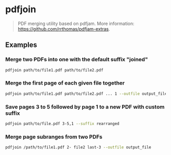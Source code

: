 # pdfjoin

> PDF merging utility based on pdfjam. More information: <https://github.com/rrthomas/pdfjam-extras>.

## Examples

### Merge two PDFs into one with the default suffix "joined"

```bash
pdfjoin path/to/file1.pdf path/to/file2.pdf
```

### Merge the first page of each given file together

```bash
pdfjoin path/to/file1.pdf path/to/file2.pdf ... 1 --outfile output_file
```

### Save pages 3 to 5 followed by page 1 to a new PDF with custom suffix

```bash
pdfjoin path/to/file.pdf 3-5,1 --suffix rearranged
```

### Merge page subranges from two PDFs

```bash
pdfjoin /path/to/file1.pdf 2- file2 last-3 --outfile output_file
```
